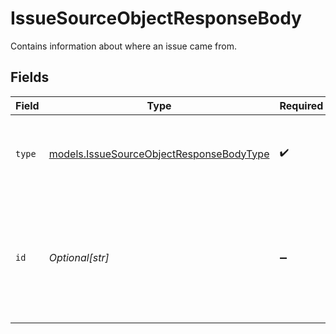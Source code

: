 # IssueSourceObjectResponseBody

Contains information about where an issue came from.


## Fields

| Field                                                                                                  | Type                                                                                                   | Required                                                                                               | Description                                                                                            | Example                                                                                                |
| ------------------------------------------------------------------------------------------------------ | ------------------------------------------------------------------------------------------------------ | ------------------------------------------------------------------------------------------------------ | ------------------------------------------------------------------------------------------------------ | ------------------------------------------------------------------------------------------------------ |
| `type`                                                                                                 | [models.IssueSourceObjectResponseBodyType](../models/issuesourceobjectresponsebodytype.md)             | :heavy_check_mark:                                                                                     | The type of issue source.  Valid values: `form`, `ad-hoc`                                              | form                                                                                                   |
| `id`                                                                                                   | *Optional[str]*                                                                                        | :heavy_minus_sign:                                                                                     | ID of the issue's source object. The format depends on the 'type'. Included if 'type' is not 'ad-hoc'. | 9814a1fa-f0c6-408b-bf85-51dc3bc71ac7                                                                   |